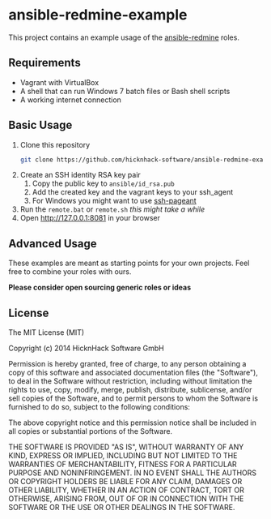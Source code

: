 ansible-redmine-example
=====================

This project contains an example usage of the [ansible-redmine](https://github.com/hicknhack-software/ansible-redmine) roles.

Requirements
------------

* Vagrant with VirtualBox
* A shell that can run Windows 7 batch files or Bash shell scripts
* A working internet connection

Basic Usage
-----------

1. Clone this repository
   ```bash
   git clone https://github.com/hicknhack-software/ansible-redmine-example --recurse-submodules
   ```
1. Create an SSH identity RSA key pair
   1. Copy the public key to `ansible/id_rsa.pub`
   1. Add the created key and the vagrant keys to your ssh_agent
   1. For Windows you might want to use [ssh-pageant](https://github.com/cuviper/ssh-pageant)
1. Run the `remote.bat` or `remote.sh` *this might take a while*
1. Open http://127.0.0.1:8081 in your browser

Advanced Usage
--------------

These examples are meant as starting points for your own projects.
Feel free to combine your roles with ours.

**Please consider open sourcing generic roles or ideas**

License
-------

The MIT License (MIT)

Copyright (c) 2014 HicknHack Software GmbH

Permission is hereby granted, free of charge, to any person obtaining a copy
of this software and associated documentation files (the "Software"), to deal
in the Software without restriction, including without limitation the rights
to use, copy, modify, merge, publish, distribute, sublicense, and/or sell
copies of the Software, and to permit persons to whom the Software is
furnished to do so, subject to the following conditions:

The above copyright notice and this permission notice shall be included in all
copies or substantial portions of the Software.

THE SOFTWARE IS PROVIDED "AS IS", WITHOUT WARRANTY OF ANY KIND, EXPRESS OR
IMPLIED, INCLUDING BUT NOT LIMITED TO THE WARRANTIES OF MERCHANTABILITY,
FITNESS FOR A PARTICULAR PURPOSE AND NONINFRINGEMENT. IN NO EVENT SHALL THE
AUTHORS OR COPYRIGHT HOLDERS BE LIABLE FOR ANY CLAIM, DAMAGES OR OTHER
LIABILITY, WHETHER IN AN ACTION OF CONTRACT, TORT OR OTHERWISE, ARISING FROM,
OUT OF OR IN CONNECTION WITH THE SOFTWARE OR THE USE OR OTHER DEALINGS IN THE
SOFTWARE.
